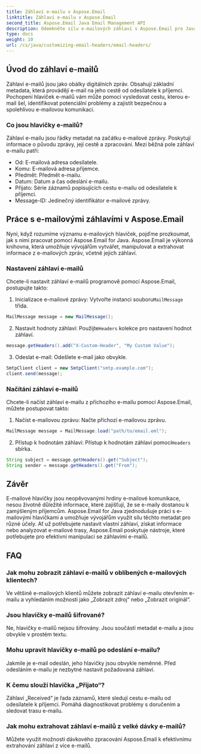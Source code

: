 ```yaml
---
title: Záhlaví e-mailu v Aspose.Email
linktitle: Záhlaví e-mailu v Aspose.Email
second_title: Aspose.Email Java Email Management API
description: Odemkněte sílu e-mailových záhlaví s Aspose.Email pro Java. Naučte se, jak snadno nastavit a načíst záhlaví e-mailů.
type: docs
weight: 10
url: /cs/java/customizing-email-headers/email-headers/
---
```


## Úvod do záhlaví e-mailů

Záhlaví e-mailů jsou jako obálky digitálních zpráv. Obsahují základní metadata, která provádějí e-mail na jeho cestě od odesílatele k příjemci. Pochopení hlaviček e-mailů vám může pomoci vysledovat cestu, kterou e-mail šel, identifikovat potenciální problémy a zajistit bezpečnou a spolehlivou e-mailovou komunikaci.

### Co jsou hlavičky e-mailů?

Záhlaví e-mailu jsou řádky metadat na začátku e-mailové zprávy. Poskytují informace o původu zprávy, její cestě a zpracování. Mezi běžná pole záhlaví e-mailu patří:

- Od: E-mailová adresa odesílatele.
- Komu: E-mailová adresa příjemce.
- Předmět: Předmět e-mailu.
- Datum: Datum a čas odeslání e-mailu.
- Přijato: Série záznamů popisujících cestu e-mailu od odesílatele k příjemci.
- Message-ID: Jedinečný identifikátor e-mailové zprávy.

## Práce s e-mailovými záhlavími v Aspose.Email

Nyní, když rozumíme významu e-mailových hlaviček, pojďme prozkoumat, jak s nimi pracovat pomocí Aspose.Email for Java. Aspose.Email je výkonná knihovna, která umožňuje vývojářům vytvářet, manipulovat a extrahovat informace z e-mailových zpráv, včetně jejich záhlaví.

### Nastavení záhlaví e-mailů

Chcete-li nastavit záhlaví e-mailů programově pomocí Aspose.Email, postupujte takto:

1.  Inicializace e-mailové zprávy: Vytvořte instanci souboru`MailMessage` třída.

```java
MailMessage message = new MailMessage();
```

2.  Nastavit hodnoty záhlaví: Použijte`Headers` kolekce pro nastavení hodnot záhlaví.

```java
message.getHeaders().add("X-Custom-Header", "My Custom Value");
```

3. Odeslat e-mail: Odešlete e-mail jako obvykle.

```java
SmtpClient client = new SmtpClient("smtp.example.com");
client.send(message);
```

### Načítání záhlaví e-mailů

Chcete-li načíst záhlaví e-mailu z příchozího e-mailu pomocí Aspose.Email, můžete postupovat takto:

1. Načíst e-mailovou zprávu: Načte příchozí e-mailovou zprávu.

```java
MailMessage message = MailMessage.load("path/to/email.eml");
```

2. Přístup k hodnotám záhlaví: Přístup k hodnotám záhlaví pomocí`Headers` sbírka.

```java
String subject = message.getHeaders().get("Subject");
String sender = message.getHeaders().get("From");
```

## Závěr

E-mailové hlavičky jsou neopěvovanými hrdiny e-mailové komunikace, nesou životně důležité informace, které zajišťují, že se e-maily dostanou k zamýšleným příjemcům. Aspose.Email for Java zjednodušuje práci s e-mailovými hlavičkami a umožňuje vývojářům využít sílu těchto metadat pro různé účely. Ať už potřebujete nastavit vlastní záhlaví, získat informace nebo analyzovat e-mailové trasy, Aspose.Email poskytuje nástroje, které potřebujete pro efektivní manipulaci se záhlavími e-mailů.

## FAQ

### Jak mohu zobrazit záhlaví e-mailů v oblíbených e-mailových klientech?

Ve většině e-mailových klientů můžete zobrazit záhlaví e-mailu otevřením e-mailu a vyhledáním možnosti jako „Zobrazit zdroj“ nebo „Zobrazit originál“.

### Jsou hlavičky e-mailů šifrované?

Ne, hlavičky e-mailů nejsou šifrovány. Jsou součástí metadat e-mailu a jsou obvykle v prostém textu.

### Mohu upravit hlavičky e-mailů po odeslání e-mailu?

Jakmile je e-mail odeslán, jeho hlavičky jsou obvykle neměnné. Před odesláním e-mailu je nezbytné nastavit požadovaná záhlaví.

### K čemu slouží hlavička „Přijato“?

Záhlaví „Received“ je řada záznamů, které sledují cestu e-mailu od odesílatele k příjemci. Pomáhá diagnostikovat problémy s doručením a sledovat trasu e-mailu.

### Jak mohu extrahovat záhlaví e-mailů z velké dávky e-mailů?

Můžete využít možnosti dávkového zpracování Aspose.Email k efektivnímu extrahování záhlaví z více e-mailů.